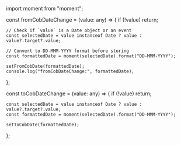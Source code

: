 import moment from "moment";

const fromCobDateChange = (value: any) => {
    if (!value) return;

    // Check if `value` is a Date object or an event
    const selectedDate = value instanceof Date ? value : value?.target?.value;

    // Convert to DD-MMM-YYYY format before storing
    const formattedDate = moment(selectedDate).format("DD-MMM-YYYY");

    setFromCobDate(formattedDate);
    console.log("fromCobDateChange:", formattedDate);
};

const toCobDateChange = (value: any) => {
    if (!value) return;

    const selectedDate = value instanceof Date ? value : value?.target?.value;
    const formattedDate = moment(selectedDate).format("DD-MMM-YYYY");

    setToCobDate(formattedDate);
};
